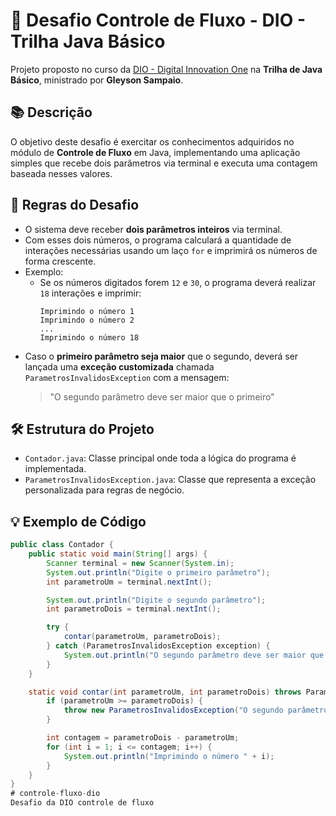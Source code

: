 # 🚀 Desafio Controle de Fluxo - DIO - Trilha Java Básico

Projeto proposto no curso da [DIO - Digital Innovation One](https://www.dio.me) na **Trilha de Java Básico**, ministrado por **Gleyson Sampaio**.

## 📚 Descrição

O objetivo deste desafio é exercitar os conhecimentos adquiridos no módulo de **Controle de Fluxo** em Java, implementando uma aplicação simples que recebe dois parâmetros via terminal e executa uma contagem baseada nesses valores.

## 🧠 Regras do Desafio

- O sistema deve receber **dois parâmetros inteiros** via terminal.
- Com esses dois números, o programa calculará a quantidade de interações necessárias usando um laço `for` e imprimirá os números de forma crescente.
- Exemplo:
  - Se os números digitados forem `12` e `30`, o programa deverá realizar `18` interações e imprimir:
    ```
    Imprimindo o número 1
    Imprimindo o número 2
    ...
    Imprimindo o número 18
    ```
- Caso o **primeiro parâmetro seja maior** que o segundo, deverá ser lançada uma **exceção customizada** chamada `ParametrosInvalidosException` com a mensagem:
  > "O segundo parâmetro deve ser maior que o primeiro"

## 🛠️ Estrutura do Projeto

- `Contador.java`: Classe principal onde toda a lógica do programa é implementada.
- `ParametrosInvalidosException.java`: Classe que representa a exceção personalizada para regras de negócio.

## 💡 Exemplo de Código

```java
public class Contador {
    public static void main(String[] args) {
        Scanner terminal = new Scanner(System.in);
        System.out.println("Digite o primeiro parâmetro");
        int parametroUm = terminal.nextInt();

        System.out.println("Digite o segundo parâmetro");
        int parametroDois = terminal.nextInt();

        try {
            contar(parametroUm, parametroDois);
        } catch (ParametrosInvalidosException exception) {
            System.out.println("O segundo parâmetro deve ser maior que o primeiro");
        }
    }

    static void contar(int parametroUm, int parametroDois) throws ParametrosInvalidosException {
        if (parametroUm >= parametroDois) {
            throw new ParametrosInvalidosException("O segundo parâmetro deve ser maior que o primeiro");
        }

        int contagem = parametroDois - parametroUm;
        for (int i = 1; i <= contagem; i++) {
            System.out.println("Imprimindo o número " + i);
        }
    }
}
# controle-fluxo-dio
Desafio da DIO controle de fluxo
